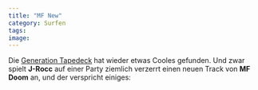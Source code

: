 ```yaml
---
title: "MF New"
category: Surfen
tags: 
image: 
---
```


Die [Generation Tapedeck](http://generationtapedeck.blogspot.com/2009/02/neues-vom-doom.html) hat wieder etwas Cooles gefunden. Und zwar spielt **J-Rocc** auf einer Party ziemlich verzerrt einen neuen Track von **MF Doom** an, und der verspricht einiges:  
